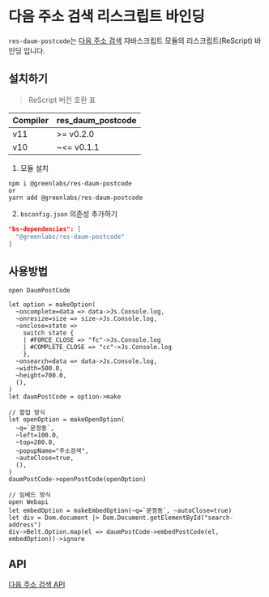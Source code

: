 # 다음 주소 검색 리스크립트 바인딩

`res-daum-postcode`는 [다음 주소 검색](https://postcode.map.daum.net/guide) 자바스크립트 모듈의 리스크립트(ReScript) 바인딩 입니다.

## 설치하기

> ReScript 버전 호환 표

| Compiler | res_daum_postcode |
| -------- | ----------------- |
| v11      | >= v0.2.0         |
| v10      | ~<= v0.1.1        |

1. 모듈 설치

```shell
npm i @greenlabs/res-daum-postcode
or
yarn add @greenlabs/res-daum-postcode
```

2. `bsconfig.json` 의존성 추가하기

```json
"bs-dependencies": [
  "@greenlabs/res-daum-postcode"
]
```

## 사용방법
```rescript
open DaumPostCode

let option = makeOption(
  ~oncomplete=data => data->Js.Console.log,
  ~onresize=size => size->Js.Console.log,
  ~onclose=state =>
    switch state {
    | #FORCE_CLOSE => "fc"->Js.Console.log
    | #COMPLETE_CLOSE => "cc"->Js.Console.log
    },
  ~onsearch=data => data->Js.Console.log,
  ~width=500.0,
  ~height=700.0,
  (),
)
let daumPostCode = option->make

// 팝업 방식
let openOption = makeOpenOption(
  ~q=`문정동`,
  ~left=100.0,
  ~top=200.0,
  ~popupName="주소검색",
  ~autoClose=true,
  (),
)
daumPostCode->openPostCode(openOption)

// 임베드 방식
open Webapi
let embedOption = makeEmbedOption(~q=`문정동`, ~autoClose=true)
let div = Dom.document |> Dom.Document.getElementById("search-address")
div->Belt.Option.map(el => daumPostCode->embedPostCode(el, embedOption))->ignore
```

## API

[다음 주소 검색 API](https://postcode.map.daum.net/guide#attributes)
